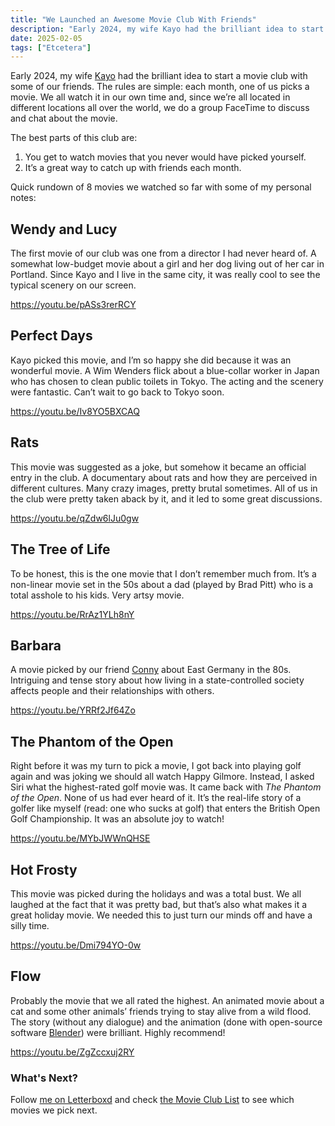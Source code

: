 ```yaml
---
title: "We Launched an Awesome Movie Club With Friends"
description: "Early 2024, my wife Kayo had the brilliant idea to start a movie club with some of our friends. A quick rundown of the first eight movies we watched so far."
date: 2025-02-05
tags: ["Etcetera"]
---
```

Early 2024, my wife [Kayo](https://www.instagram.com/catfish13/) had the brilliant idea to start a movie club with some of our friends. The rules are simple: each month, one of us picks a movie. We all watch it in our own time and, since we’re all located in different locations all over the world, we do a group FaceTime to discuss and chat about the movie.

The best parts of this club are:
1. You get to watch movies that you never would have picked yourself. 
2. It’s a great way to catch up with friends each month. 

Quick rundown of 8 movies we watched so far with some of my personal notes:

## Wendy and Lucy
The first movie of our club was one from a director I had never heard of. A somewhat low-budget movie about a girl and her dog living out of her car in Portland. Since Kayo and I live in the same city, it was really cool to see the typical scenery on our screen. 

https://youtu.be/pASs3rerRCY

## Perfect Days
Kayo picked this movie, and I’m so happy she did because it was an wonderful movie. A Wim Wenders flick about a blue-collar worker in Japan who has chosen to clean public toilets in Tokyo. The acting and the scenery were fantastic. Can’t wait to go back to Tokyo soon.

https://youtu.be/Iv8YO5BXCAQ

## Rats
This movie was suggested as a joke, but somehow it became an official entry in the club. A documentary about rats and how they are perceived in different cultures. Many crazy images, pretty brutal sometimes. All of us in the club were pretty taken aback by it, and it led to some great discussions.

https://youtu.be/qZdw6lJu0gw

## The Tree of Life
To be honest, this is the one movie that I don’t remember much from. It’s a non-linear movie set in the 50s about a dad (played by Brad Pitt) who is a total asshole to his kids. Very artsy movie.

https://youtu.be/RrAz1YLh8nY

## Barbara
A movie picked by our friend [Conny](https://schunzblog.wordpress.com) about East Germany in the 80s. Intriguing and tense story about how living in a state-controlled society affects people and their relationships with others.

https://youtu.be/YRRf2Jf64Zo

## The Phantom of the Open
Right before it was my turn to pick a movie, I got back into playing golf again and was joking we should all watch Happy Gilmore. Instead, I asked Siri what the highest-rated golf movie was. It came back with _The Phantom of the Open_. None of us had ever heard of it. It’s the real-life story of a golfer like myself (read: one who sucks at golf) that enters the British Open Golf Championship. It was an absolute joy to watch!

https://youtu.be/MYbJWWnQHSE

## Hot Frosty
This movie was picked during the holidays and was a total bust. We all laughed at the fact that it was pretty bad, but that’s also what makes it a great holiday movie. We needed this to just turn our minds off and have a silly time.

https://youtu.be/Dmi794YO-0w

## Flow
Probably the movie that we all rated the highest. An animated movie about a cat and some other animals’ friends trying to stay alive from a wild flood. The story (without any dialogue) and the animation (done with open-source software [Blender](https://www.blender.org/user-stories/making-flow-an-interview-with-director-gints-zilbalodis/)) were brilliant. Highly recommend!

https://youtu.be/ZgZccxuj2RY

### What's Next?

Follow [me on Letterboxd](https://letterboxd.com/huphtur/) and check [the Movie Club List](https://letterboxd.com/huphtur/list/movie-club/by/your-diary/) to see which movies we pick next.